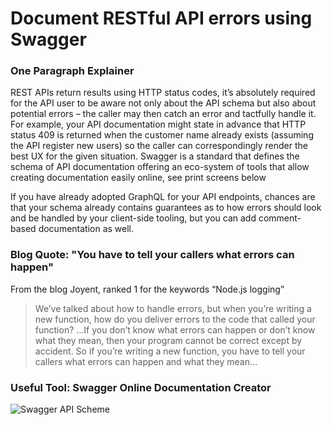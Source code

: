 # Document RESTful API errors using Swagger

### One Paragraph Explainer

REST APIs return results using HTTP status codes, it’s absolutely required for the API user to be aware not only about the API schema but also about potential errors – the caller may then catch an error and tactfully handle it. For example, your API documentation might state in advance that HTTP status 409 is returned when the customer name already exists (assuming the API register new users) so the caller can correspondingly render the best UX for the given situation. Swagger is a standard that defines the schema of API documentation offering an eco-system of tools that allow creating documentation easily online, see print screens below

If you have already adopted GraphQL for your API endpoints, chances are that your schema already contains guarantees as to how errors should look and be handled by your client-side tooling, but you can add comment-based documentation as well.

### Blog Quote: "You have to tell your callers what errors can happen"

From the blog Joyent, ranked 1 for the keywords “Node.js logging”

 > We’ve talked about how to handle errors, but when you’re writing a new function, how do you deliver errors to the code that called your function? …If you don’t know what errors can happen or don’t know what they mean, then your program cannot be correct except by accident. So if you’re writing a new function, you have to tell your callers what errors can happen and what they mean…

### Useful Tool: Swagger Online Documentation Creator

![Swagger API Scheme](https://github.com/i0natan/nodebestpractices/blob/master/assets/images/swaggerDoc.png "API error handling")
